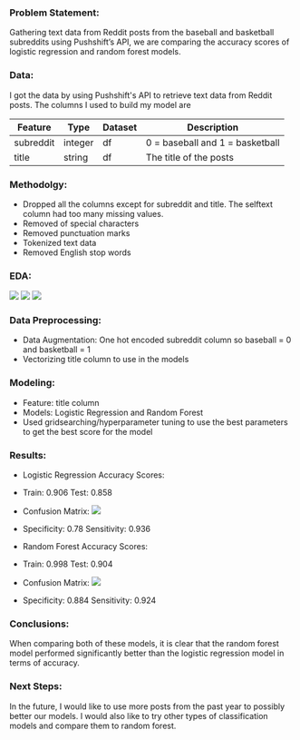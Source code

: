 ### Problem Statement:

Gathering text data from Reddit posts from the baseball and basketball subreddits using Pushshift’s API, we are comparing the accuracy scores of logistic regression and random forest models.



### Data:

I got the data by using Pushshift's API to retrieve text data from Reddit posts.
The columns I used to build my model are

|Feature|Type|Dataset|Description|
|---|---|---|---|
|subreddit|integer|df|0 = baseball and 1 = basketball| 
|title|string|df|The title of the posts


### Methodolgy:

- Dropped all the columns except for subreddit and title. The selftext column had too many missing values.
- Removed of special characters
- Removed punctuation marks
- Tokenized text data
- Removed English stop words


### EDA:

![](Visualizations/baseball_top_words.png)
![](Visualizations/basketball_top_words.png)
![](Visualizations/top_words.png)


### Data Preprocessing:

- Data Augmentation: One hot encoded subreddit column so baseball = 0 and basketball = 1
- Vectorizing title column to use in the models


### Modeling:

- Feature: title column
- Models: Logistic Regression and Random Forest
- Used gridsearching/hyperparameter tuning to use the best parameters to get the best score for the model


### Results:

- Logistic Regression Accuracy Scores:
- Train: 0.906  Test: 0.858
- Confusion Matrix: ![](Visualizations/lr_confusion_matrix.png)
- Specificity: 0.78  Sensitivity: 0.936


- Random Forest Accuracy Scores:
- Train: 0.998  Test: 0.904
- Confusion Matrix: ![](Visualizations/rf_confusion_matrix.png)
- Specificity: 0.884  Sensitivity: 0.924


### Conclusions:

When comparing both of these models, it is clear that the random forest model performed significantly better than the logistic regression model in terms of accuracy.


### Next Steps:

In the future, I would like to use more posts from the past year to possibly better our models. I would also like to try other types of classification models and compare them to random forest.
